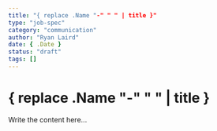 ```yaml
---
title: "{ replace .Name "-" " " | title }"
type: "job-spec"
category: "communication"
author: "Ryan Laird"
date: { .Date }
status: "draft"
tags: []
---
```


# { replace .Name "-" " " | title }

Write the content here...
